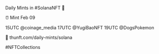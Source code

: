 Daily Mints in #SolanaNFT 🚀

⏰ Mint Feb 09

15UTC @coinage_media
17UTC @YugiBaoNFT
19UTC @DogsPokemon

🔗 thunft.com/daily-mints/solana

#NFTCollections